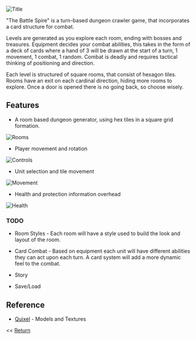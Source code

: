 ![Title](/Title.jpg)

"The Battle Spire" is a turn-based dungeon crawler game, that incorporates a card structure for combat. 

Levels are generated as you explore each room, ending with bosses and treasures. Equipment decides your combat abilities, this takes in the form of a deck of cards where a hand of 3 will be drawn at the start of a turn, 1 movement, 1 combat, 1 random. Combat is deadly and requires tactical thinking of positioning and direction.

Each level is structured of square rooms, that consist of hexagon tiles. Rooms have an exit on each cardinal direction, hiding more rooms to explore. Once a door is opened there is no going back, so choose wisely.

## Features

- A room based dungeon generator, using hex tiles in a square grid formation.

![Rooms](/HexRoomGen.gif)

- Player movement and rotation

![Controls](/HexControls.gif)

- Unit selection and tile movement

![Movement](/HexMove.gif)

- Health and protection information overhead

![Health](/HexHealth.gif)

### TODO

- Room Styles - Each room will have a style used to build the look and layout of the room.

- Card Combat - Based on equipment each unit will have different abilities they can act upon each turn. A card system will add a more dynamic feel to the combat.

- Story

- Save/Load


## Reference

- [Quixel](https://quixel.com/megascans) - Models and Textures

<< [Return](https://chriswestwood.github.io/)
